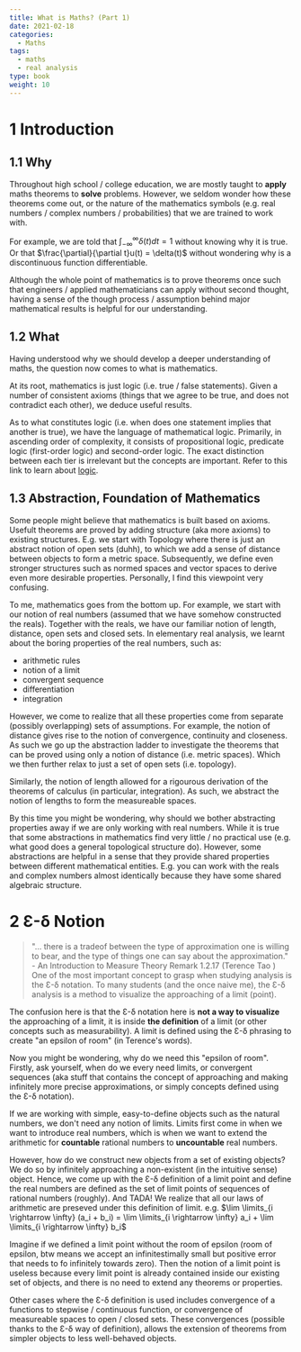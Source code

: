 ```yaml
---
title: What is Maths? (Part 1)
date: 2021-02-18
categories:
  - Maths
tags:
  - maths
  - real analysis
type: book
weight: 10
---
```


# 1 Introduction

## 1.1 Why
Throughout high school / college education, we are mostly taught to **apply** maths theorems to **solve** problems. However, we seldom wonder how these theorems come out, or the nature of the mathematics symbols (e.g. real numbers / complex numbers / probabilities) that we are trained to work with.

For example, we are told that $\int_{-\infty}^{\infty}\delta(t)dt = 1$ without knowing why it is true. Or that $\frac{\partial}{\partial t}u(t) = \delta(t)$ without wondering why is a discontinuous function differentiable.

Although the whole point of mathematics is to prove theorems once such that engineers / applied mathematicians can apply without second thought, having a sense of the though process / assumption behind major mathematical results is helpful for our understanding.

## 1.2 What
Having understood why we should develop a deeper understanding of maths, the question now comes to what is mathematics.

At its root, mathematics is just logic (i.e. true / false statements). Given a number of consistent axioms (things that we agree to be true, and does not contradict each other), we deduce useful results.

As to what constitutes logic (i.e. when does one statement implies that another is true), we have the language of mathematical logic. Primarily, in ascending order of complexity, it consists of propositional logic, predicate logic (first-order logic) and second-order logic. The exact distinction between each tier is irrelevant but the concepts are important. Refer to this link to learn about [logic](https://leanprover.github.io/logic_and_proof/propositional_logic.html).

## 1.3 Abstraction, Foundation of Mathematics
Some people might believe that mathematics is built based on axioms. Usefult theorems are proved by adding structure (aka more axioms) to existing structures. E.g. we start with Topology where there is just an abstract notion of open sets (duhh), to which we add a sense of distance between objects to form a metric space. Subsequently, we define even stronger structures such as normed spaces and vector spaces to derive even more desirable properties. Personally, I find this viewpoint very confusing.

To me, mathematics goes from the bottom up. For example, we start with our notion of real numbers (assumed that we have somehow constructed the reals). Together with the reals, we have our familiar notion of length, distance, open sets and closed sets. In elementary real analysis, we learnt about the boring properties of the real numbers, such as:
- arithmetic rules
- notion of a limit
- convergent sequence
- differentiation
- integration

However, we come to realize that all these properties come from separate (possibly overlapping) sets of assumptions. For example, the notion of distance gives rise to the notion of convergence, continuity and closeness. As such we go up the abstraction ladder to investigate the theorems that can be proved using only a notion of distance (i.e. metric spaces). Which we then further relax to just a set of open sets (i.e. topology).

Similarly, the notion of length allowed for a rigourous derivation of the theorems of calculus (in particular, integration). As such, we abstract the notion of lengths to form the measureable spaces.

By this time you might be wondering, why should we bother abstracting properties away if we are only working with real numbers. While it is true that some abstractions in mathematics find very little / no practical use (e.g. what good does a general topological structure do). However, some abstractions are helpful in a sense that they provide shared properties between different mathematical entities. E.g. you can work with the reals and complex numbers almost identically because they have some shared algebraic structure.

# 2 Ɛ-δ Notion
> "... there is a tradeof between the type of approximation one is willing to bear, and the type of things one can say about the approximation." - An Introduction to Measure Theory Remark 1.2.17 (Terence Tao )
One of the most important concept to grasp when studying analysis is the Ɛ-δ notation. To many students (and the once naive me), the Ɛ-δ analysis is a method to visualize the approaching of a limit (point).

The confusion here is that the Ɛ-δ notation here is **not a way to visualize** the approaching of a limit, it is inside **the definition** of a limit (or other concepts such as measurability). A limit is defined using the Ɛ-δ phrasing to create "an epsilon of room" (in Terence's words).

Now you might be wondering, why do we need this "epsilon of room". Firstly, ask yourself, when do we every need limits, or convergent sequences (aka stuff that contains the concept of approaching and making infinitely more precise approximations, or simply concepts defined using the Ɛ-δ notation).

If we are working with simple, easy-to-define objects such as the natural numbers, we don't need any notion of limits. Limits first come in when we want to introduce real numbers, which is when we want to extend the arithmetic for **countable** rational numbers to **uncountable** real numbers. 

However, how do we construct new objects from a set of existing objects? We do so by infinitely approaching a non-existent (in the intuitive sense) object. Hence, we come up with the Ɛ-δ definition of a limit point and define the real numbers are defined as the set of limit points of sequences of rational numbers (roughly). And TADA! We realize that all our laws of arithmetic are preseved under this definition of limit. e.g. $\lim \limits_{i \rightarrow \infty} (a_i + b_i) = \lim \limits_{i \rightarrow \infty} a_i + \lim \limits_{i \rightarrow \infty} b_i$

Imagine if we defined a limit point without the room of epsilon (room of epsilon, btw means we accept an infinitestimally small but positive error that needs to fo infinitely towards zero). Then the notion of a limit point is useless because every limit point is already contained inside our existing set of objects, and there is no need to extend any theorems or properties.

Other cases where the Ɛ-δ definition is used includes convergence of a functions to stepwise / continuous function, or convergence of measureable spaces to open / closed sets. These convergences (possible thanks to the Ɛ-δ way of definition), allows the extension of theorems from simpler objects to less well-behaved objects.
